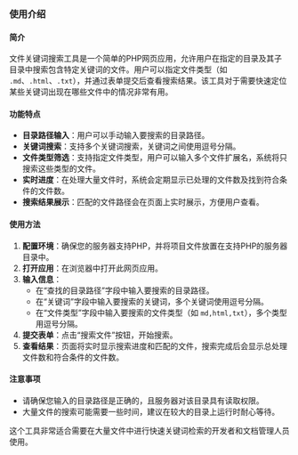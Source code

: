 ### 使用介绍

#### 简介
文件关键词搜索工具是一个简单的PHP网页应用，允许用户在指定的目录及其子目录中搜索包含特定关键词的文件。用户可以指定文件类型（如 `.md`、`.html`、`.txt`），并通过表单提交后查看搜索结果。该工具对于需要快速定位某些关键词出现在哪些文件中的情况非常有用。

#### 功能特点
- **目录路径输入**：用户可以手动输入要搜索的目录路径。
- **关键词搜索**：支持多个关键词搜索，关键词之间使用逗号分隔。
- **文件类型筛选**：支持指定文件类型，用户可以输入多个文件扩展名，系统将只搜索这些类型的文件。
- **实时进度**：在处理大量文件时，系统会定期显示已处理的文件数及找到符合条件的文件数。
- **搜索结果展示**：匹配的文件路径会在页面上实时展示，方便用户查看。

#### 使用方法
1. **配置环境**：确保您的服务器支持PHP，并将项目文件放置在支持PHP的服务器目录中。
2. **打开应用**：在浏览器中打开此网页应用。
3. **输入信息**：
   - 在“查找的目录路径”字段中输入要搜索的目录路径。
   - 在“关键词”字段中输入要搜索的关键词，多个关键词使用逗号分隔。
   - 在“文件类型”字段中输入要搜索的文件类型（如 `md,html,txt`），多个类型用逗号分隔。
4. **提交表单**：点击“搜索文件”按钮，开始搜索。
5. **查看结果**：页面将实时显示搜索进度和匹配的文件，搜索完成后会显示总处理文件数和符合条件的文件数。

#### 注意事项
- 请确保您输入的目录路径是正确的，且服务器对该目录具有读取权限。
- 大量文件的搜索可能需要一些时间，建议在较大的目录上运行时耐心等待。

这个工具非常适合需要在大量文件中进行快速关键词检索的开发者和文档管理人员使用。
